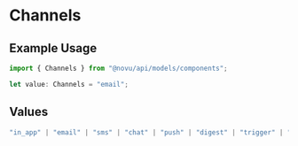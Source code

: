 # Channels

## Example Usage

```typescript
import { Channels } from "@novu/api/models/components";

let value: Channels = "email";
```

## Values

```typescript
"in_app" | "email" | "sms" | "chat" | "push" | "digest" | "trigger" | "delay" | "custom"
```
